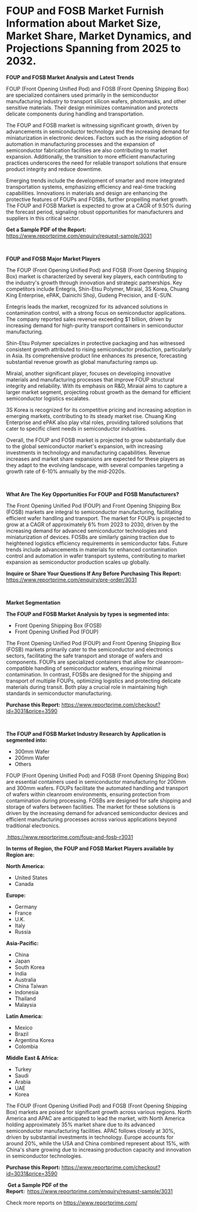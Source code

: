 <p><h1>FOUP and FOSB Market Furnish Information about Market Size, Market Share, Market Dynamics, and Projections Spanning from 2025 to 2032.</h1></p><p><strong>FOUP and FOSB Market Analysis and Latest Trends</strong></p>
<p><p>FOUP (Front Opening Unified Pod) and FOSB (Front Opening Shipping Box) are specialized containers used primarily in the semiconductor manufacturing industry to transport silicon wafers, photomasks, and other sensitive materials. Their design minimizes contamination and protects delicate components during handling and transportation.</p><p>The FOUP and FOSB market is witnessing significant growth, driven by advancements in semiconductor technology and the increasing demand for miniaturization in electronic devices. Factors such as the rising adoption of automation in manufacturing processes and the expansion of semiconductor fabrication facilities are also contributing to market expansion. Additionally, the transition to more efficient manufacturing practices underscores the need for reliable transport solutions that ensure product integrity and reduce downtime.</p><p>Emerging trends include the development of smarter and more integrated transportation systems, emphasizing efficiency and real-time tracking capabilities. Innovations in materials and design are enhancing the protective features of FOUPs and FOSBs, further propelling market growth. The FOUP and FOSB Market is expected to grow at a CAGR of 9.50% during the forecast period, signaling robust opportunities for manufacturers and suppliers in this critical sector.</p></p>
<p><strong>Get a Sample PDF of the Report:&nbsp;</strong> <a href="https://www.reportprime.com/enquiry/request-sample/3031?utm_campaign=3216&utm_medium=2&utm_source=Github&utm_content=ia&utm_term=18032025&utm_id=foup-and-fosb">https://www.reportprime.com/enquiry/request-sample/3031</a></p>
<p>&nbsp;</p>
<p><strong>FOUP and FOSB Major Market Players</strong></p>
<p><p>The FOUP (Front Opening Unified Pod) and FOSB (Front Opening Shipping Box) market is characterized by several key players, each contributing to the industry's growth through innovation and strategic partnerships. Key competitors include Entegris, Shin-Etsu Polymer, Miraial, 3S Korea, Chuang King Enterprise, ePAK, Dainichi Shoji, Gudeng Precision, and E-SUN. </p><p>Entegris leads the market, recognized for its advanced solutions in contamination control, with a strong focus on semiconductor applications. The company reported sales revenue exceeding $1 billion, driven by increasing demand for high-purity transport containers in semiconductor manufacturing. </p><p>Shin-Etsu Polymer specializes in protective packaging and has witnessed consistent growth attributed to rising semiconductor production, particularly in Asia. Its comprehensive product line enhances its presence, forecasting substantial revenue growth as global manufacturing ramps up.</p><p>Miraial, another significant player, focuses on developing innovative materials and manufacturing processes that improve FOUP structural integrity and reliability. With its emphasis on R&D, Miraial aims to capture a larger market segment, projecting robust growth as the demand for efficient semiconductor logistics escalates.</p><p>3S Korea is recognized for its competitive pricing and increasing adoption in emerging markets, contributing to its steady market rise. Chuang King Enterprise and ePAK also play vital roles, providing tailored solutions that cater to specific client needs in semiconductor industries.</p><p>Overall, the FOUP and FOSB market is projected to grow substantially due to the global semiconductor market's expansion, with increasing investments in technology and manufacturing capabilities. Revenue increases and market share expansions are expected for these players as they adapt to the evolving landscape, with several companies targeting a growth rate of 6-10% annually by the mid-2020s.</p></p>
<p>&nbsp;</p>
<p><strong>What Are The Key Opportunities For FOUP and FOSB Manufacturers?</strong></p>
<p><p>The Front Opening Unified Pod (FOUP) and Front Opening Shipping Box (FOSB) markets are integral to semiconductor manufacturing, facilitating efficient wafer handling and transport. The market for FOUPs is projected to grow at a CAGR of approximately 6% from 2023 to 2030, driven by the increasing demand for advanced semiconductor technologies and miniaturization of devices. FOSBs are similarly gaining traction due to heightened logistics efficiency requirements in semiconductor fabs. Future trends include advancements in materials for enhanced contamination control and automation in wafer transport systems, contributing to market expansion as semiconductor production scales up globally.</p></p>
<p><strong>Inquire or Share Your Questions If Any Before Purchasing This Report:</strong> <a href="https://www.reportprime.com/enquiry/pre-order/3031?utm_campaign=3216&utm_medium=2&utm_source=Github&utm_content=ia&utm_term=18032025&utm_id=foup-and-fosb">https://www.reportprime.com/enquiry/pre-order/3031</a></p>
<p>&nbsp;</p>
<p><strong>Market Segmentation</strong></p>
<p><strong>The FOUP and FOSB Market Analysis by types is segmented into:</strong></p>
<p><ul><li>Front Opening Shipping Box (FOSB)</li><li>Front Opening Unified Pod (FOUP)</li></ul></p>
<p><p>The Front Opening Unified Pod (FOUP) and Front Opening Shipping Box (FOSB) markets primarily cater to the semiconductor and electronics sectors, facilitating the safe transport and storage of wafers and components. FOUPs are specialized containers that allow for cleanroom-compatible handling of semiconductor wafers, ensuring minimal contamination. In contrast, FOSBs are designed for the shipping and transport of multiple FOUPs, optimizing logistics and protecting delicate materials during transit. Both play a crucial role in maintaining high standards in semiconductor manufacturing.</p></p>
<p><strong>Purchase this Report:&nbsp;</strong><a href="https://www.reportprime.com/checkout?id=3031&price=3590&utm_campaign=3216&utm_medium=2&utm_source=Github&utm_content=ia&utm_term=18032025&utm_id=foup-and-fosb">https://www.reportprime.com/checkout?id=3031&price=3590</a></p>
<p>&nbsp;</p>
<p><strong>The FOUP and FOSB Market Industry Research by Application is segmented into:</strong></p>
<p><ul><li>300mm Wafer</li><li>200mm Wafer</li><li>Others</li></ul></p>
<p><p>FOUP (Front Opening Unified Pod) and FOSB (Front Opening Shipping Box) are essential containers used in semiconductor manufacturing for 200mm and 300mm wafers. FOUPs facilitate the automated handling and transport of wafers within cleanroom environments, ensuring protection from contamination during processing. FOSBs are designed for safe shipping and storage of wafers between facilities. The market for these solutions is driven by the increasing demand for advanced semiconductor devices and efficient manufacturing processes across various applications beyond traditional electronics.</p></p>
<p><a href="https://www.reportprime.com/foup-and-fosb-r3031?utm_campaign=3216&utm_medium=2&utm_source=Github&utm_content=ia&utm_term=18032025&utm_id=foup-and-fosb">&nbsp;https://www.reportprime.com/foup-and-fosb-r3031</a></p>
<p><strong>In terms of Region, the FOUP and FOSB Market Players available by Region are:</strong></p>
<p>
    <p> <strong> North America: </strong>
        <ul>
            <li>United States</li>
            <li>Canada</li>
        </ul>
        </p> 
    <p> <strong> Europe: </strong>
        <ul>
            <li>Germany</li>
            <li>France</li>
            <li>U.K.</li>
            <li>Italy</li>
            <li>Russia</li>
        </ul>
        </p> 
    <p> <strong> Asia-Pacific: </strong>
        <ul>
            <li>China</li>
            <li>Japan</li>
            <li>South Korea</li>
            <li>India</li>
            <li>Australia</li>
            <li>China Taiwan</li>
            <li>Indonesia</li>
            <li>Thailand</li>
            <li>Malaysia</li>
        </ul>
        </p> 
    <p> <strong> Latin America: </strong>
        <ul>
            <li>Mexico</li>
            <li>Brazil</li>
            <li>Argentina Korea</li>
            <li>Colombia</li>
        </ul>
        </p> 
    <p> <strong> Middle East & Africa: </strong>
        <ul>
            <li>Turkey</li>
            <li>Saudi</li>
            <li>Arabia</li>
            <li>UAE</li>
            <li>Korea</li>
        </ul>
    </p>
    </p>
<p><p>The FOUP (Front Opening Unified Pod) and FOSB (Front Opening Shipping Box) markets are poised for significant growth across various regions. North America and APAC are anticipated to lead the market, with North America holding approximately 35% market share due to its advanced semiconductor manufacturing facilities. APAC follows closely at 30%, driven by substantial investments in technology. Europe accounts for around 20%, while the USA and China combined represent about 15%, with China's share growing due to increasing production capacity and innovation in semiconductor technologies.</p></p>
<p><strong>Purchase this Report: </strong><a href="https://www.reportprime.com/checkout?id=3031&price=3590&utm_campaign=3216&utm_medium=2&utm_source=Github&utm_content=ia&utm_term=18032025&utm_id=foup-and-fosb">https://www.reportprime.com/checkout?id=3031&price=3590</a></p>
<p>&nbsp;<strong>Get a Sample PDF of the Report:&nbsp;&nbsp;</strong><a href="https://www.reportprime.com/enquiry/request-sample/3031?utm_campaign=3216&utm_medium=2&utm_source=Github&utm_content=ia&utm_term=18032025&utm_id=foup-and-fosb">https://www.reportprime.com/enquiry/request-sample/3031</a></p>
<p><strong></strong></p>
<p>Check more reports on <a href="https://www.reportprime.com/?utm_campaign=3216&utm_medium=2&utm_source=Github&utm_content=ia&utm_term=18032025&utm_id=foup-and-fosb">https://www.reportprime.com/</a></p>